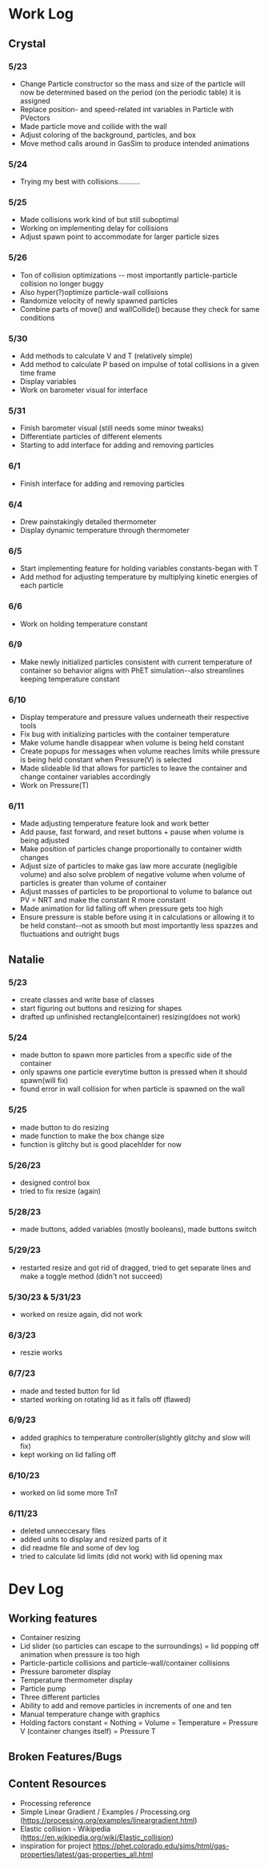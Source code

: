 # Work Log

## Crystal

### 5/23

- Change Particle constructor so the mass and size of the particle will now be determined based on the period (on the periodic table) it is assigned
- Replace position- and speed-related int variables in Particle with PVectors
- Made particle move and collide with the wall
- Adjust coloring of the background, particles, and box 
- Move method calls around in GasSim to produce intended animations

### 5/24
- Trying my best with collisions...........

### 5/25
- Made collisions work kind of but still suboptimal
- Working on implementing delay for collisions
- Adjust spawn point to accommodate for larger particle sizes

### 5/26
- Ton of collision optimizations -- most importantly particle-particle collision no longer buggy
- Also hyper(?)optimize particle-wall collisions
- Randomize velocity of newly spawned particles
- Combine parts of move() and wallCollide() because they check for same conditions

### 5/30
- Add methods to calculate V and T (relatively simple)
- Add method to calculate P based on impulse of total collisions in a given time frame
- Display variables
- Work on barometer visual for interface


### 5/31
- Finish barometer visual (still needs some minor tweaks)
- Differentiate particles of different elements 
- Starting to add interface for adding and removing particles


### 6/1
- Finish interface for adding and removing particles

### 6/4
- Drew painstakingly detailed thermometer
- Display dynamic temperature through thermometer


### 6/5
- Start implementing feature for holding variables constants-began with T
- Add method for adjusting temperature by multiplying kinetic energies of each particle


### 6/6
- Work on holding temperature constant

### 6/9
- Make newly initialized particles consistent with current temperature of container so behavior aligns with PhET simulation--also streamlines keeping temperature constant 

### 6/10
- Display temperature and pressure values underneath their respective tools
- Fix bug with initializing particles with the container temperature
- Make volume handle disappear when volume is being held constant
- Create popups for messages when volume reaches limits while pressure is being held constant when Pressure(V) is selected
- Made slideable lid that allows for particles to leave the container and change container variables accordingly
- Work on Pressure(T)

### 6/11
- Made adjusting temperature feature look and work better
- Add pause, fast forward, and reset buttons + pause when volume is being adjusted
- Make position of particles change proportionally to container width changes
- Adjust size of particles to make gas law more accurate (negligible volume) and also solve problem of negative volume when volume of particles is greater than volume of container
- Adjust masses of particles to be proportional to volume to balance out PV = NRT and make the constant R more constant
- Made animation for lid falling off when pressure gets too high
- Ensure pressure is stable before using it in calculations or allowing it to be held constant--not as smooth but most importantly less spazzes and fluctuations and outright bugs

## Natalie

### 5/23
- create classes and write base of classes
- start figuring out buttons and resizing for shapes
- drafted up unfinished rectangle(container) resizing(does not work)

### 5/24
- made button to spawn more particles from a specific side of the container
- only spawns one particle everytime button is pressed when it should spawn(will fix)
- found error in wall collision for when particle is spawned on the wall

### 5/25
- made button to do resizing
- made function to make the box change size
- function is glitchy but is good placehlder for now

### 5/26/23
- designed control box
- tried to fix resize (again)

### 5/28/23
- made buttons, added variables (mostly booleans), made buttons switch

### 5/29/23
- restarted resize and got rid of dragged, tried to get separate lines and make a toggle method (didn't not succeed)

### 5/30/23 & 5/31/23
- worked on resize again, did not work

### 6/3/23
- reszie works

### 6/7/23
- made and tested button for lid
- started working on rotating lid as it falls off (flawed)

### 6/9/23
- added graphics to temperature controller(slightly glitchy and slow will fix)
- kept working on lid falling off

### 6/10/23
- worked on lid some more TnT

### 6/11/23
- deleted unneccesary files
- added units to display and resized parts of it
- did readme file and some of dev log
- tried to calculate lid limits (did not work) with lid opening max


# Dev Log
## Working features
- Container resizing
- Lid slider (so particles can escape to the surroundings)
  = lid popping off animation when pressure is too high
- Particle-particle collisions and particle-wall/container collisions
- Pressure barometer display
- Temperature thermometer display
- Particle pump
- Three different particles
- Ability to add and remove particles in increments of one and ten
- Manual temperature change with graphics
- Holding factors constant
  = Nothing 
  = Volume
  = Temperature
  = Pressure V (container changes itself)
  = Pressure T

## Broken Features/Bugs

## Content Resources
- Processing reference
- Simple Linear Gradient / Examples / Processing.org (https://processing.org/examples/lineargradient.html)
- Elastic collision - Wikipedia (https://en.wikipedia.org/wiki/Elastic_collision)
- inspiration for project https://phet.colorado.edu/sims/html/gas-properties/latest/gas-properties_all.html




